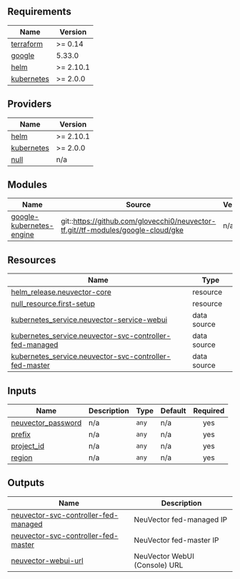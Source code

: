 ## Requirements

| Name | Version |
|------|---------|
| <a name="requirement_terraform"></a> [terraform](#requirement\_terraform) | >= 0.14 |
| <a name="requirement_google"></a> [google](#requirement\_google) | 5.33.0 |
| <a name="requirement_helm"></a> [helm](#requirement\_helm) | >= 2.10.1 |
| <a name="requirement_kubernetes"></a> [kubernetes](#requirement\_kubernetes) | >= 2.0.0 |

## Providers

| Name | Version |
|------|---------|
| <a name="provider_helm"></a> [helm](#provider\_helm) | >= 2.10.1 |
| <a name="provider_kubernetes"></a> [kubernetes](#provider\_kubernetes) | >= 2.0.0 |
| <a name="provider_null"></a> [null](#provider\_null) | n/a |

## Modules

| Name | Source | Version |
|------|--------|---------|
| <a name="module_google-kubernetes-engine"></a> [google-kubernetes-engine](#module\_google-kubernetes-engine) | git::https://github.com/glovecchi0/neuvector-tf.git//tf-modules/google-cloud/gke | n/a |

## Resources

| Name | Type |
|------|------|
| [helm_release.neuvector-core](https://registry.terraform.io/providers/hashicorp/helm/latest/docs/resources/release) | resource |
| [null_resource.first-setup](https://registry.terraform.io/providers/hashicorp/null/latest/docs/resources/resource) | resource |
| [kubernetes_service.neuvector-service-webui](https://registry.terraform.io/providers/hashicorp/kubernetes/latest/docs/data-sources/service) | data source |
| [kubernetes_service.neuvector-svc-controller-fed-managed](https://registry.terraform.io/providers/hashicorp/kubernetes/latest/docs/data-sources/service) | data source |
| [kubernetes_service.neuvector-svc-controller-fed-master](https://registry.terraform.io/providers/hashicorp/kubernetes/latest/docs/data-sources/service) | data source |

## Inputs

| Name | Description | Type | Default | Required |
|------|-------------|------|---------|:--------:|
| <a name="input_neuvector_password"></a> [neuvector\_password](#input\_neuvector\_password) | n/a | `any` | n/a | yes |
| <a name="input_prefix"></a> [prefix](#input\_prefix) | n/a | `any` | n/a | yes |
| <a name="input_project_id"></a> [project\_id](#input\_project\_id) | n/a | `any` | n/a | yes |
| <a name="input_region"></a> [region](#input\_region) | n/a | `any` | n/a | yes |

## Outputs

| Name | Description |
|------|-------------|
| <a name="output_neuvector-svc-controller-fed-managed"></a> [neuvector-svc-controller-fed-managed](#output\_neuvector-svc-controller-fed-managed) | NeuVector fed-managed IP |
| <a name="output_neuvector-svc-controller-fed-master"></a> [neuvector-svc-controller-fed-master](#output\_neuvector-svc-controller-fed-master) | NeuVector fed-master IP |
| <a name="output_neuvector-webui-url"></a> [neuvector-webui-url](#output\_neuvector-webui-url) | NeuVector WebUI (Console) URL |
